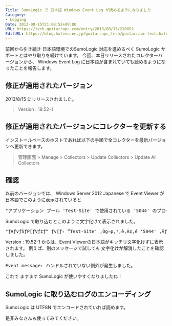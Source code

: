 ```yaml
---
Title: SumoLogic で 日本語 Windows Event Log が読めるようになりました
Category:
- Logging
Date: 2013-08-15T21:08:52+09:00
URL: https://tech.guitarrapc.com/entry/2013/08/15/210852
EditURL: https://blog.hatena.ne.jp/guitarrapc_tech/guitarrapc-tech.hatenablog.com/atom/entry/11696248318757675899
---
```


前回から引き続き 日本語環境でのSumoLogic 対応を進めるべく SumoLogic サポートとはやり取りを続けています。
今回、本日リリースされたコレクターバージョンから、 Windows Event Log に日本語が含まれていても読めるようになったことを報告します。



<h2>修正が適用されたバージョン</h2>

2013/8/15 にリリースされました。
<blockquote>Version : 19.52-1</blockquote>


<h2>修正が適用されたバージョンにコレクターを更新する</h2>

インストールベースのホストであれば以下の手順で全コレクターを最新バージョンへ更新できます。

<blockquote>管理画面 &gt; Manage &gt; Collectors &gt; Update Collectors &gt; Update All Collectors</blockquote>

<h2>確認</h2>

以前のバージョンでは、 Windows Server 2012 Japanese で Event Viewer が日本語でこのように表示されていると
<pre class="brush: powershell">
&quot;アプリケーション プール 'Test-Site' で使用されている '5044' のプロセス ID のワーカー プロセスは、アクティブでなかったためシャットダウンされました。アプリケーション プール タイムアウト構成は、20 分に設定されました。新しいワーカー プロセスは必要なときに開始されます。&quot;
</pre>

SumoLogic で取り込むとこのように文字化けて表示されました。
<pre class="brush: powershell">
&quot;ƒAƒvƒŠƒP[ƒVƒ‡ƒ“ ƒv[ƒ‹ ”Test-Site' ‚Ŏg—p‚³‚ê‚Ă¢‚é '5044' ‚̃vƒƒZƒX ID ‚̃[ƒJ[ ƒvƒƒZƒX‚́AƒAƒNƒeƒBƒu‚łȂ©‚B½‚½‚߃Vƒƒƒ&quot;&quot;
</pre>

Version : 19.52-1 からは、Event Viewerの日本語がキッチリ文字化けずに表示されます。
例えば、別のメッセージで試しても 文字化けが解消したことを確認しました。
<pre class="brush: powershell">
Event message: ハンドルされていない例外が発生しました。
</pre>

これで ますます SumoLogic が使いやすくなりましたね！

<h2>SumoLogic に取り込むログのエンコーディング</h2>
SumoLogic は UTF8N でエンコードされていれば読めます。


是非みなさんも使ってみてください。
